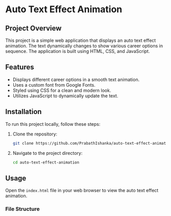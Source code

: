 # Auto Text Effect Animation

## Project Overview
This project is a simple web application that displays an auto text effect animation. The text dynamically changes to show various career options in sequence. The application is built using HTML, CSS, and JavaScript.

## Features
- Displays different career options in a smooth text animation.
- Uses a custom font from Google Fonts.
- Styled using CSS for a clean and modern look.
- Utilizes JavaScript to dynamically update the text.

## Installation
To run this project locally, follow these steps:

1. Clone the repository:
    ```sh
    git clone https://github.com/PrabathIshanka/auto-text-effect-animation.git
    ```

2. Navigate to the project directory:
    ```sh
    cd auto-text-effect-animation
    ```

## Usage
Open the `index.html` file in your web browser to view the auto text effect animation.

### File Structure

